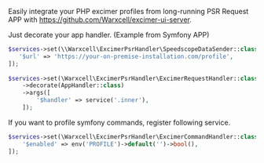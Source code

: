 Easily integrate your PHP excimer profiles from long-running PSR Request APP
with https://github.com/Warxcell/excimer-ui-server.

Just decorate your app handler. (Example from Symfony APP)

```php
$services->set(\\Warxcell\ExcimerPsrHandler\SpeedscopeDataSender::class)->args([
   '$url' => 'https://your-on-premise-installation.com/profile',
]);
        
$services->set(\Warxcell\ExcimerPsrHandler\ExcimerRequestHandler::class)
    ->decorate(AppHandler::class)
    ->args([
        '$handler' => service('.inner'),
    ]);
```

If you want to profile symfony commands, register following service.

```php
$services->set(\Warxcell\ExcimerPsrHandler\ExcimerCommandHandler::class)->args([
    '$enabled' => env('PROFILE')->default('')->bool(),
]);
```
